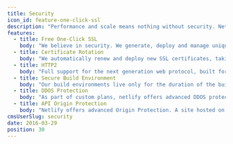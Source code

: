 ```yaml
---
title: Security
icon_id: feature-one-click-ssl
description: "Performance and scale means nothing without security. Netlify offers it all, from free automated SSL and HTTP2 as default to instant password protection and secure build environments."
features:
  - title: Free One-Click SSL
    body: "We believe in security. We generate, deploy and manage unique SSL certificates for each site with just, all completely free."
  - title: Certificate Rotation
    body: "We automatically renew and deploy new SSL certificates, taking the pain out of Certificate management."
  - title: HTTP2
    body: "Full support for the next generation web protocol, built for better performance and more efficient asset loading."
  - title: Secure Build Environment
    body: "Our build environments live only for the duration of the build. Combined with a build cache, we ensure that each build is fast and fully isolated."
  - title: DDOS Protection
    body: "As part of custom plans, netlify offers advanced DDOS protection and mitigation via several partnerships."
  - title: API Origin Protection
    body: "Netlify offers advanced Origin Protection. A site hosted on a CDN is protected from malware, but it can still be vulnerable to both DDOS and attacks on any APIs used. This service uses a new way of whitelabeling benign traffic at CDN level. Keep your API safe while filtering out bot traffic and never lose performance!"
cmsUserSlug: security
date: 2016-03-29
position: 30
---
```

